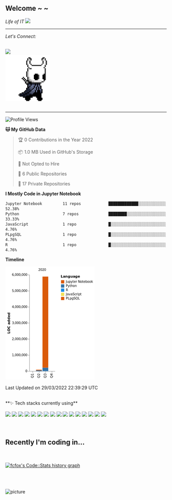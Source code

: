 <h2> Welcome ~ ~</h2>
<p><em>Life of IT <img src="https://media.giphy.com/media/WUlplcMpOCEmTGBtBW/giphy.gif" width="30"> 
</em></p>


-------



<div align="left">

<i>Let's Connect:</i>

<!--
<a href="" target="_blank"><img src="https://img.shields.io/badge/LinkedIn-%230077B5.svg?&style=flat-square&logo=linkedin&logoColor=white" alt="LinkedIn"></a>
<a href=""><img src="https://img.shields.io/badge/-Twitter-1da1f2?style=flat-square&labelColor=1da1f2&logo=twitter&logoColor=white" alt="Twitter"></a>
<a href="" target="_blank"><img src="https://img.shields.io/badge/Instagram-%23E4405F.svg?&style=flat-square&logo=instagram&logoColor=white" alt="Instagram"></a>
-->
</div>


<br>
<div class=positon>
<code><a href="https://github.com/FC1009/github-readme-stats"><img height="140" src="https://github-readme-stats.vercel.app/api?username=FC1009"></a>
</code>
 <img  src="https://raw.githubusercontent.com/TanZng/TanZng/master/assets/hollor_knight3.gif" width="140"/>
</div>
<br>



-------

<!--START_SECTION:waka-->
![Profile Views](http://img.shields.io/badge/Profile%20Views-0-blue)

**🐱 My GitHub Data** 

> 🏆 0 Contributions in the Year 2022
 > 
> 📦 1.0 MB Used in GitHub's Storage 
 > 
> 🚫 Not Opted to Hire
 > 
> 📜 6 Public Repositories 
 > 
> 🔑 17 Private Repositories  
 > 
**I Mostly Code in Jupyter Notebook** 

```text
Jupyter Notebook         11 repos            █████████████░░░░░░░░░░░░   52.38% 
Python                   7 repos             ████████░░░░░░░░░░░░░░░░░   33.33% 
JavaScript               1 repo              █░░░░░░░░░░░░░░░░░░░░░░░░   4.76% 
PLpgSQL                  1 repo              █░░░░░░░░░░░░░░░░░░░░░░░░   4.76% 
R                        1 repo              █░░░░░░░░░░░░░░░░░░░░░░░░   4.76%

```


**Timeline**

![Chart not found](https://raw.githubusercontent.com/FC1009/FC1009/master/charts/bar_graph.png) 


 Last Updated on 29/03/2022 22:39:29 UTC
<!--END_SECTION:waka-->


<br>
**✨ Tech stacks currently using** 
<br>
<br>
<code><a href="https://www.python.org/" target="_blank"><img height="50" src="https://www.vectorlogo.zone/logos/python/python-ar21.svg"></a></code>
<code><a href="https://jupyter.org/" target="_blank"><img height="50" src="https://www.vectorlogo.zone/logos/jupyter/jupyter-ar21.svg"></a></code>
<code><a href="https://git-scm.com/" target="_blank"><img height="50" src="https://www.vectorlogo.zone/logos/git-scm/git-scm-ar21.svg"></a></code>
<code><a href="https://www.mysql.com/" target="_blank"><img height="50" src="https://www.vectorlogo.zone/logos/mysql/mysql-ar21.svg"></a></code>
<code><a href="https://www.json.org/" target="_blank"><img height="50" src="https://www.vectorlogo.zone/logos/json/json-ar21.svg"></a></code>
<code><a href="https://www.docker.com/" target="_blank"><img height="50" src="https://www.vectorlogo.zone/logos/docker/docker-ar21.svg"></a></code>
<code><a href="https://spark.apache.org/" target="_blank"><img height="50" src="https://www.vectorlogo.zone/logos/apache_spark/apache_spark-ar21.svg"></a></code>
<code><a href="https://hadoop.apache.org/" target="_blank"><img height="50" src="https://www.vectorlogo.zone/logos/apache_hadoop/apache_hadoop-ar21.svg"></a></code>
<code><a href="https://www.djangoproject.com/" target="_blank"><img height="50" src="https://www.vectorlogo.zone/logos/djangoproject/djangoproject-ar21.svg"></a></code>
<code><a href="https://flask.palletsprojects.com/en/1.1.x/" target="_blank"><img height="50" src="https://www.vectorlogo.zone/logos/pocoo_flask/pocoo_flask-ar21.svg"></a></code>
<code><a href="https://www.javascript.com/" target="_blank"><img height="50" src="https://www.vectorlogo.zone/logos/javascript/javascript-ar21.svg"></a></code>
<code><a href="https://www.w3schools.com/html/" target="_blank"><img height="50" src="https://www.vectorlogo.zone/logos/w3_html5/w3_html5-ar21.svg"></a></code>
<code><a href="https://kafka.apache.org/" target="_blank"><img height="50" src="https://www.vectorlogo.zone/logos/apache_kafka/apache_kafka-ar21.svg"></a></code>
<code><a href="http://linux.vbird.org/linux_basic/0110whatislinux.php" target="_blank"><img height="50" src="https://www.vectorlogo.zone/logos/linux/linux-ar21.svg"></a></code>
<code><a href="https://cloud.google.com/" target="_blank"><img height="50" src="https://www.vectorlogo.zone/logos/google_cloud/google_cloud-ar21.svg"></a></code>
<code><a href="https://aws.amazon.com/" target="_blank"><img height="50" src="https://www.vectorlogo.zone/logos/amazon_aws/amazon_aws-ar21.svg"></a></code>

<br>
<br>
<br> 


## Recently I'm coding in... 

<br>
<br>
<a href="https://codestats.net/users/fcfox">
  <img src='https://tibamepro.herokuapp.com/history-graph/fcfox?width=850&height=300&timezone=08:00&history_days=21&max_languages=9&language_colors=["3e4053","f15854","5da5da","faa43a","60bd68","f17cb0","b2912f","decf3f","b276b2","808080"]' alt="fcfox's Code::Stats history graph" />
</a>


<br>
<br>


<br />
<br />

![picture](https://raw.githubusercontent.com/saadeghi/saadeghi/master/dino.gif)
<br />
<br />
